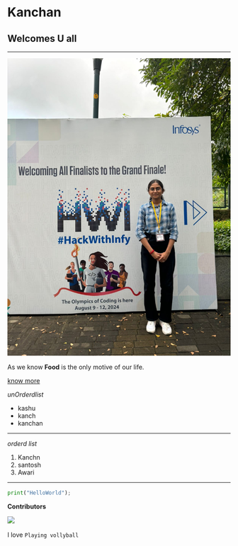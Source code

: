 # Kanchan

## Welcomes U all

---

![kanchan img](./img/kanchan.jpg)

As we know **Food** is the only motive of our life.

[know more](url)

*unOrderdlist*
- kashu
- kanch
- kanchan
---

*orderd list*

1. Kanchn
2. santosh
3. Awari

---

```python
print("HelloWorld");
```
**Contributors**

<a href="https://github.com/kanchanawari12/github-2nd/graphs/contributors">
  <img src="https://contrib.rocks/image?repo=kanchanawari12/github-2nd" />
</a>



I love `Playing vollyball`

